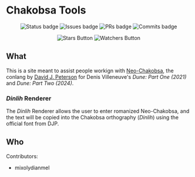 # Chakobsa Tools

<p align="center">
  <img src="https://img.shields.io/website?url=https%3A%2F%2Fmixolydianmel.github.io%2Fchakobsa-tools" alt="Status badge" />
  <img src="https://img.shields.io/github/issues/mixolydianmel/chakobsa-tools" alt="Issues badge" />
  <img src="https://img.shields.io/github/issues-pr/mixolydianmel/chakobsa-tools" alt="PRs badge" />
  <img src="https://img.shields.io/github/commit-activity/t/mixolydianmel/chakobsa-tools" alt="Commits badge" />
</p>
<p align="center">
  <img src="https://img.shields.io/github/stars/mixolydianmel/chakobsa-tools" alt="Stars Button" />
  <img src="https://img.shields.io/github/watchers/mixolydianmel/chakobsa-tools" alt="Watchers Button" />
</p>

## What

This is a site meant to assist people workign with [Neo-Chakobsa](https://wiki.languageinvention.com/index.php?title=Chakobsa_language),
the conlang by [David J. Peterson](https://dedalvs.com/) for Denis Villeneuve's _Dune: Part One (2021)_ and _Dune:
Part Two (2024)_.

### _Dinlih_ Renderer

The _Dinlih_ Renderer allows the user to enter romanized Neo-Chakobsa, and the
text will be copied into the Chakobsa orthography (_Dinlih_) using the official font from
DJP.

## Who

Contributors:
- mixolydianmel
